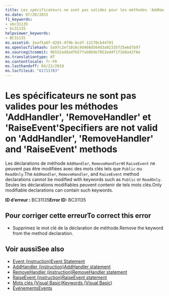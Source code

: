 ```yaml
---
title: Les spécificateurs ne sont pas valides pour les méthodes 'AddHandler', 'RemoveHandler' et 'RaiseEvent'
ms.date: 07/20/2015
f1_keywords:
- vbc31135
- bc31135
helpviewer_keywords:
- BC31135
ms.assetid: 2eaf5a6f-d201-4f9b-bcdf-12170cb44791
ms.openlocfilehash: 5a97c2ef1016c9d408d564d3a02335f35e6d7b97
ms.sourcegitcommit: 9b552addadfb57fab0b9e7852ed4f1f1b8a42f8e
ms.translationtype: HT
ms.contentlocale: fr-FR
ms.lasthandoff: 04/23/2019
ms.locfileid: "61711783"
---
```

# <a name="specifiers-are-not-valid-on-addhandler-removehandler-and-raiseevent-methods"></a><span data-ttu-id="5f383-102">Les spécificateurs ne sont pas valides pour les méthodes 'AddHandler', 'RemoveHandler' et 'RaiseEvent'</span><span class="sxs-lookup"><span data-stu-id="5f383-102">Specifiers are not valid on 'AddHandler', 'RemoveHandler' and 'RaiseEvent' methods</span></span>
<span data-ttu-id="5f383-103">Les déclarations de méthode `AddHandler`, `RemoveHandler`et `RaiseEvent` ne peuvent pas être modifiées avec des mots clés tels que `Public` ou `ReadOnly`.</span><span class="sxs-lookup"><span data-stu-id="5f383-103">The `AddHandler`, `RemoveHandler`, and `RaiseEvent` method declarations cannot be modified with keywords such as `Public` or `ReadOnly`.</span></span> <span data-ttu-id="5f383-104">Seules les déclarations modifiables peuvent contenir de tels mots clés.</span><span class="sxs-lookup"><span data-stu-id="5f383-104">Only modifiable declarations can contain such keywords.</span></span>  
  
 <span data-ttu-id="5f383-105">**ID d’erreur :** BC31135</span><span class="sxs-lookup"><span data-stu-id="5f383-105">**Error ID:** BC31135</span></span>  
  
## <a name="to-correct-this-error"></a><span data-ttu-id="5f383-106">Pour corriger cette erreur</span><span class="sxs-lookup"><span data-stu-id="5f383-106">To correct this error</span></span>  
  
- <span data-ttu-id="5f383-107">Supprimez le mot clé de la déclaration de méthode.</span><span class="sxs-lookup"><span data-stu-id="5f383-107">Remove the keyword from the method declaration.</span></span>  
  
## <a name="see-also"></a><span data-ttu-id="5f383-108">Voir aussi</span><span class="sxs-lookup"><span data-stu-id="5f383-108">See also</span></span>

- [<span data-ttu-id="5f383-109">Event (instruction)</span><span class="sxs-lookup"><span data-stu-id="5f383-109">Event Statement</span></span>](../../visual-basic/language-reference/statements/event-statement.md)
- [<span data-ttu-id="5f383-110">AddHandler (instruction)</span><span class="sxs-lookup"><span data-stu-id="5f383-110">AddHandler statement</span></span>](~/docs/visual-basic/language-reference/statements/addhandler-statement.md)
- [<span data-ttu-id="5f383-111">RemoveHandler (instruction)</span><span class="sxs-lookup"><span data-stu-id="5f383-111">RemoveHandler statement</span></span>](~/docs/visual-basic/language-reference/statements/removehandler-statement.md)
- [<span data-ttu-id="5f383-112">RaiseEvent (instruction)</span><span class="sxs-lookup"><span data-stu-id="5f383-112">RaiseEvent statement</span></span>](~/docs/visual-basic/language-reference/statements/raiseevent-statement.md)
- [<span data-ttu-id="5f383-113">Mots clés (Visual Basic)</span><span class="sxs-lookup"><span data-stu-id="5f383-113">Keywords (Visual Basic)</span></span>](~/docs/visual-basic/language-reference/keywords/index.md)
- [<span data-ttu-id="5f383-114">Événements</span><span class="sxs-lookup"><span data-stu-id="5f383-114">Events</span></span>](../../visual-basic/programming-guide/language-features/events/index.md)
